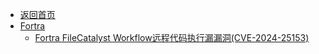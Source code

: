 - [返回首页](/)
- [Fortra](Fortra/)
  - [Fortra FileCatalyst Workflow远程代码执行漏漏洞(CVE-2024-25153)](Fortra/Fortra%20FileCatalyst%20Workflow远程代码执行漏漏洞(CVE-2024-25153).md)
